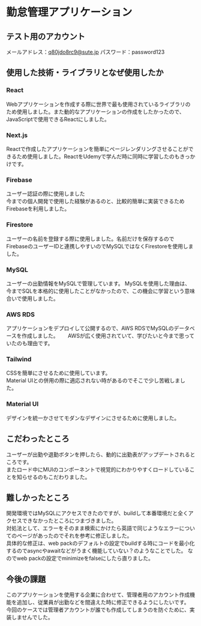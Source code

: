 # 勤怠管理アプリケーション
## テスト用のアカウント
メールアドレス：q80jdo8rc9@sute.jp
パスワード：password123
## 使用した技術・ライブラリとなぜ使用したか
### React
Webアプリケーションを作成する際に世界で最も使用されているライブラリのため使用しました。また動的なアプリケーションの作成をしたかったので、JavaScriptで使用できるReactにしました。
### Next.js
Reactで作成したアプリケーションを簡単にページレンダリングさせることができるため使用しました。ReactをUdemyで学んだ時に同時に学習したのもきっかけです。
### Firebase
ユーザー認証の際に使用しました  
今までの個人開発で使用した経験があるのと、比較的簡単に実装できるためFirebaseを利用しました。
### Firestore
ユーザーの名前を登録する際に使用しました。名前だけを保存するのでFirebaseのユーザーIDと連携しやすいのでMySQLではなくFirestoreを使用しました。
### MySQL
ユーザーの出勤情報をMySQLで管理しています。
MySQLを使用した理由は、今までSQLを本格的に使用したことがなかったので、この機会に学習という意味合いで使用しました。
### AWS RDS
アプリケーションをデプロイして公開するので、AWS RDSでMySQLのデータベースを作成しました。　　
AWSが広く使用されていて、学びたいと今まで思っていたのも理由です。
### Tailwind
CSSを簡単にさせるために使用しています。   
Material UIとの併用の際に適応されない時があるのでそこで少し苦戦しました。
### Material UI
デザインを統一かさせてモダンなデザインにさせるために使用しました。
## こだわったところ
ユーザーが出勤や退勤ボタンを押したら、動的に出勤表がアップデートされるところです。　  
またロード中にMUIのコンポーネントで視覚的にわかりやすくロードしていることを知らせるのもこだわりました。
## 難しかったところ
開発環境ではMySQLにアクセスできたのですが、buildして本番環境だと全くアクセスできなかったところにつまづきました。   
対処法として、エラーをそのまま検索にかけたら英語で同じようなエラーについてのページがあったのでそれを参考に修正しました。   
具体的な修正は、web packのデフォルトの設定でbuildする時にコードを最小化するのでasyncやawaitなどがうまく機能していない？のようなことでした。
なのでweb packの設定でminimizeをfalseにしたら直りました。
## 今後の課題
このアプリケーションを使用する企業に合わせて、管理者用のアカウント作成機能を追加し、従業員が出勤などを間違えた時に修正できるようにしたいです。   
今回のケースでは管理者アカウントが誰でも作成してしまうのを防ぐために、実装しませんでした。
